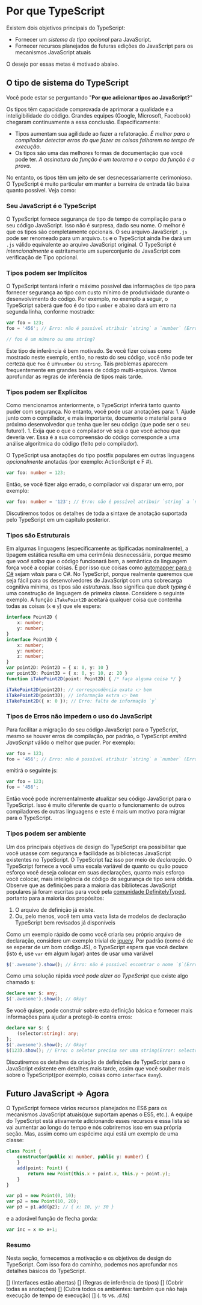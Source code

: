 # Por que TypeScript

Existem dois objetivos principais do TypeScript:

* Fornecer um _sistema de tipo opcional_ para JavaScript.
* Fornecer recursos planejados de futuras edições do JavaScript para os mecanismos JavaScript atuais

O desejo por essas metas é motivado abaixo.

## O tipo de sistema do TypeScript

Você pode estar se perguntando "**Por que adicionar tipos ao JavaScript?**"

Os tipos têm capacidade comprovada de aprimorar a qualidade e a inteligibilidade do código. Grandes equipes \(Google, Microsoft, Facebook\) chegaram continuamente a essa conclusão. Especificamente:

* Tipos aumentam sua agilidade ao fazer a refatoração. _É melhor para o compilador detectar erros do que fazer as coisas falharem no tempo de execução_.
* Os tipos são uma das melhores formas de documentação que você pode ter. _A assinatura da função é um teorema e o corpo da função é a prova_.

No entanto, os tipos têm um jeito de ser desnecessariamente cerimonioso. O TypeScript é muito particular em manter a barreira de entrada tão baixa quanto possível. Veja como:

### Seu JavaScript é o TypeScript

O TypeScript fornece segurança de tipo de tempo de compilação para o seu código JavaScript. Isso não é surpresa, dado seu nome. O melhor é que os tipos são completamente opcionais. O seu arquivo JavaScript `.js` pode ser renomeado para um arquivo`.ts` e o TypeScript ainda lhe dará um `.js` válido equivalente ao arquivo JavaScript original. O TypeScript é _intencionalmente_ e estritamente um superconjunto de JavaScript com verificação de Tipo opcional.

### Tipos podem ser Implícitos

O TypeScript tentará inferir o máximo possível das informações de tipo para fornecer segurança ao tipo com custo mínimo de produtividade durante o desenvolvimento do código. Por exemplo, no exemplo a seguir, o TypeScript saberá que foo é do tipo `number` e abaixo dará um erro na segunda linha, conforme mostrado:

```typescript
var foo = 123;
foo = '456'; // Erro: não é possível atribuir `string` a `number` (Error: cannot assign `string` to `number`)

// foo é um número ou uma string?
```

Este tipo de inferência é bem motivado. Se você fizer coisas como mostrado neste exemplo, então, no resto do seu código, você não pode ter certeza que `foo` é um`number` ou `string`. Tais problemas aparecem frequentemente em grandes bases de código multi-arquivos. Vamos aprofundar as regras de inferência de tipos mais tarde.

### Tipos podem ser Explícitos

Como mencionamos anteriormente, o TypeScript inferirá tanto quanto puder com segurança. No entanto, você pode usar anotações para: 1. Ajude junto com o compilador, e mais importante, documente o material para o próximo desenvolvedor que tenha que ler seu código \(que pode ser o seu futuro!\). 1. Exija que o que o compilador vê seja o que você achou que deveria ver. Essa é a sua compreensão do código corresponde a uma análise algorítmica do código \(feito pelo compilador\).

O TypeScript usa anotações do tipo postfix populares em outras linguagens _opcionalmente_ anotadas \(por exemplo: ActionScript e F \#\).

```typescript
var foo: number = 123;
```

Então, se você fizer algo errado, o compilador vai disparar um erro, por exemplo:

```typescript
var foo: number = '123'; // Erro: não é possível atribuir `string` a `number` (Error: cannot assign `string` to `number`)
```

Discutiremos todos os detalhes de toda a sintaxe de anotação suportada pelo TypeScript em um capítulo posterior.

### Tipos são Estruturais

Em algumas linguagens \(especificamente as tipificadas nominalmente\), a tipagem estática resulta em uma cerimônia desnecessária, porque mesmo que _você saiba_ que o código funcionará bem, a semântica da linguagem força você a copiar coisas. É por isso que coisas como [automapper para o C\#](http://automapper.org/) sejam _vitais_ para o C\#. No TypeScript, porque realmente queremos que seja fácil para os desenvolvedores de JavaScript com uma sobrecarga cognitiva mínima, os tipos são _estruturais_. Isso significa que _duck typing_ é uma construção de linguagem de primeira classe. Considere o seguinte exemplo. A função `iTakePoint2D` aceitará qualquer coisa que contenha todas as coisas \(`x` e `y`\) que ele espera:

```typescript
interface Point2D {
    x: number;
    y: number;
}
interface Point3D {
    x: number;
    y: number;
    z: number;
}
var point2D: Point2D = { x: 0, y: 10 }
var point3D: Point3D = { x: 0, y: 10, z: 20 }
function iTakePoint2D(point: Point2D) { /* faça alguma coisa */ }

iTakePoint2D(point2D); // correspondência exata 👉 bem
iTakePoint2D(point3D); // informação extra 👉 bem
iTakePoint2D({ x: 0 }); // Erro: falta de informação `y`
```

### Tipos de Erros não impedem o uso do JavaScript

Para facilitar a migração do seu código JavaScript para o TypeScript, mesmo se houver erros de compilação, por padrão, o TypeScript _emitirá JavaScript_ válido o melhor que puder. Por exemplo:

```typescript
var foo = 123;
foo = '456'; // Erro: não é possível atribuir `string` a `number` (Error: cannot assign `string` to `number`)
```

emitirá o seguinte js:

```typescript
var foo = 123;
foo = '456';
```

Então você pode incrementalmente atualizar seu código JavaScript para o TypeScript. Isso é muito diferente de quanto o funcionamento de outros compiladores de outras linguagens e este é mais um motivo para migrar para o TypeScript.

### Tipos podem ser ambiente

Um dos principais objetivos de design do TypeScript era possibilitar que você usasse com segurança e facilidade as bibliotecas JavaScript existentes no TypeScript. O TypeScript faz isso por meio de _declaração_. O TypeScript fornece a você uma escala variável de quanto ou quão pouco esforço você deseja colocar em suas declarações, quanto mais esforço você colocar, mais inteligência de código de segurança de tipo será obtida. Observe que as definições para a maioria das bibliotecas JavaScript populares já foram escritas para você pela [comunidade DefinitelyTyped](https://github.com/borisyankov/DefinitelyTyped), portanto para a maioria dos propósitos:

1. O arquivo de definição já existe.
2. Ou, pelo menos, você tem uma vasta lista de modelos de declaração TypeScript bem revisados já disponíveis

Como um exemplo rápido de como você criaria seu próprio arquivo de declaração, considere um exemplo trivial de [jquery](https://jquery.com/). Por padrão \(como é de se esperar de um bom código JS\), o TypeScript espera que você declare \(isto é, use `var` em algum lugar\) antes de usar uma variável

```typescript
$('.awesome').show(); // Erro: não é possível encontrar o nome `$`(Error: cannot find name `$`)
```

Como uma solução rápida _você pode dizer ao TypeScript_ que existe algo chamado `$`:

```typescript
declare var $: any;
$('.awesome').show(); // Okay!
```

Se você quiser, pode construir sobre esta definição básica e fornecer mais informações para ajudar a protegê-lo contra erros:

```typescript
declare var $: {
    (selector:string): any;
};
$('.awesome').show(); // Okay!
$(123).show(); // Erro: o seletor precisa ser uma string(Error: selector needs to be a string)
```

Discutiremos os detalhes da criação de definições de TypeScript para o JavaScript existente em detalhes mais tarde, assim que você souber mais sobre o TypeScript\(por exemplo, coisas como `interface` e`any`\).

## Futuro JavaScript =&gt; Agora

O TypeScript fornece vários recursos planejados no ES6 para os mecanismos JavaScript atuais\(que suportam apenas o ES5, etc.\). A equipe do TypeScript está ativamente adicionando esses recursos e essa lista só vai aumentar ao longo do tempo e nós cobriremos isso em sua própria seção. Mas, assim como um espécime aqui está um exemplo de uma classe:

```typescript
class Point {
    constructor(public x: number, public y: number) {
    }
    add(point: Point) {
        return new Point(this.x + point.x, this.y + point.y);
    }
}

var p1 = new Point(0, 10);
var p2 = new Point(10, 20);
var p3 = p1.add(p2); // { x: 10, y: 30 }
```

e a adorável função de flecha gorda:

```typescript
var inc = x => x+1;
```

### Resumo

Nesta seção, fornecemos a motivação e os objetivos de design do TypeScript. Com isso fora do caminho, podemos nos aprofundar nos detalhes básicos do TypeScript.

\[\] \(Interfaces estão abertas\) \[\] \(Regras de inferência de tipos\) \[\] \(Cobrir todas as anotações\) \[\] \(Cubra todos os ambientes: também que não haja execução de tempo de execução\) \[\] \(. ts vs. .d.ts\)

